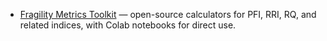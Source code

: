 - [Fragility Metrics Toolkit](https://github.com/tomheston/fragility-metrics) — open-source calculators for PFI, RRI, RQ, and related indices, with Colab notebooks for direct use.
